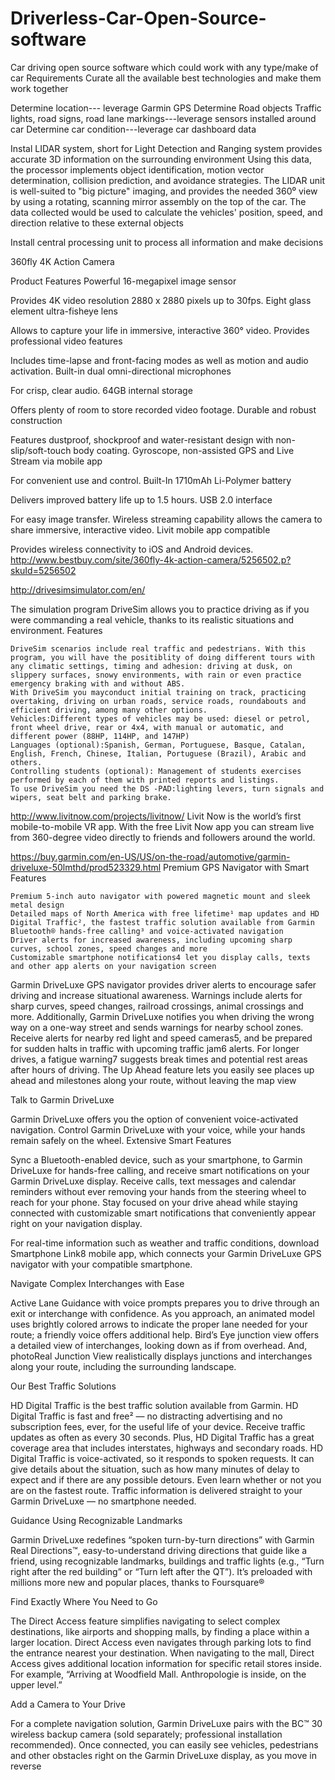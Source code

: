 # Driverless-Car-Open-Source-software

Car driving open source software which could work with any type/make of car 
Requirements
Curate all the available best technologies and make them work together

Determine location--- leverage Garmin GPS 
Determine Road objects Traffic lights, road signs, road lane markings---leverage sensors installed around car
Determine car condition---leverage car dashboard data 

Instal LIDAR system, short for Light Detection and Ranging system provides accurate 3D information on the surrounding environment Using this data, the processor implements object identification, motion vector determination, collision prediction, and avoidance strategies. The LIDAR unit is well-suited to "big picture" imaging, and provides the needed 360⁰ view by using a rotating, scanning mirror assembly on the top of the car. The data collected would be used to calculate the vehicles' position, speed, and direction relative to these external objects

Install central processing unit to process all information and make decisions

360fly 4K Action Camera

Product Features
Powerful 16-megapixel image sensor

Provides 4K video resolution 2880 x 2880 pixels up to 30fps.
Eight glass element ultra-fisheye lens

Allows to capture your life in immersive, interactive 360° video.
Provides professional video features

Includes time-lapse and front-facing modes as well as motion and audio activation.
Built-in dual omni-directional microphones

For crisp, clear audio.
64GB internal storage

Offers plenty of room to store recorded video footage.
Durable and robust construction

Features dustproof, shockproof and water-resistant design with non-slip/soft-touch body coating.
Gyroscope, non-assisted GPS and Live Stream via mobile app

For convenient use and control.
Built-In 1710mAh Li-Polymer battery

Delivers improved battery life up to 1.5 hours.
USB 2.0 interface

For easy image transfer. Wireless streaming capability allows the camera to share immersive, interactive video.
Livit mobile app compatible

Provides wireless connectivity to iOS and Android devices.
http://www.bestbuy.com/site/360fly-4k-action-camera/5256502.p?skuId=5256502

http://drivesimsimulator.com/en/

The simulation program DriveSim allows you to practice driving as if you were commanding a real vehicle, thanks to its realistic situations and environment.
Features

    DriveSim scenarios include real traffic and pedestrians. With this program, you will have the positiblity of doing different tours with any climatic settings, timing and adhesion: driving at dusk, on slippery surfaces, snowy environments, with rain or even practice emergency braking with and without ABS.
    With DriveSim you mayconduct initial training on track, practicing overtaking, driving on urban roads, service roads, roundabouts and efficient driving, among many other options.
    Vehicles:Different types of vehicles may be used: diesel or petrol, front wheel drive, rear or 4x4, with manual or automatic, and different power (88HP, 114HP, and 147HP)
    Languages (optional):Spanish, German, Portuguese, Basque, Catalan, English, French, Chinese, Italian, Portuguese (Brazil), Arabic and others.
    Controlling students (optional): Management of students exercises performed by each of them with printed reports and listings.
    To use DriveSim you need the DS -PAD:lighting levers, turn signals and wipers, seat belt and parking brake.

http://www.livitnow.com/projects/livitnow/
Livit Now is the world’s first mobile-to-mobile VR app. With the free Livit Now app you can stream live from 360-degree video directly to friends and followers around the world.

https://buy.garmin.com/en-US/US/on-the-road/automotive/garmin-driveluxe-50lmthd/prod523329.html
Premium GPS Navigator with Smart Features

    Premium 5-inch auto navigator with powered magnetic mount and sleek metal design
    Detailed maps of North America with free lifetime¹ map updates and HD Digital Traffic², the fastest traffic solution available from Garmin
    Bluetooth® hands-free calling³ and voice-activated navigation
    Driver alerts for increased awareness, including upcoming sharp curves, school zones, speed changes and more
    Customizable smartphone notifications4 let you display calls, texts and other app alerts on your navigation screen

Garmin DriveLuxe GPS navigator provides driver alerts to encourage safer driving and increase situational awareness. Warnings include alerts for sharp curves, speed changes, railroad crossings, animal crossings and more. Additionally, Garmin DriveLuxe notifies you when driving the wrong way on a one-way street and sends warnings for nearby school zones. Receive alerts for nearby red light and speed cameras5, and be prepared for sudden halts in traffic with upcoming traffic jam6 alerts. For longer drives, a fatigue warning7 suggests break times and potential rest areas after hours of driving. The Up Ahead feature lets you easily see places up ahead and milestones along your route, without leaving the map view

Talk to Garmin DriveLuxe

Garmin DriveLuxe offers you the option of convenient voice-activated navigation. Control Garmin DriveLuxe with your voice, while your hands remain safely on the wheel.
Extensive Smart Features

Sync a Bluetooth-enabled device, such as your smartphone, to Garmin DriveLuxe for hands-free calling, and receive smart notifications on your Garmin DriveLuxe display. Receive calls, text messages and calendar reminders without ever removing your hands from the steering wheel to reach for your phone. Stay focused on your drive ahead while staying connected with customizable smart notifications that conveniently appear right on your navigation display.

For real-time information such as weather and traffic conditions, download Smartphone Link8 mobile app, which connects your Garmin DriveLuxe GPS navigator with your compatible smartphone.

Navigate Complex Interchanges with Ease

Active Lane Guidance with voice prompts prepares you to drive through an exit or interchange with confidence. As you approach, an animated model uses brightly colored arrows to indicate the proper lane needed for your route; a friendly voice offers additional help. Bird’s Eye junction view offers a detailed view of interchanges, looking down as if from overhead. And, photoReal Junction View realistically displays junctions and interchanges along your route, including the surrounding landscape.

Our Best Traffic Solutions

HD Digital Traffic is the best traffic solution available from Garmin. HD Digital Traffic is fast and free² — no distracting advertising and no subscription fees, ever, for the useful life of your device. Receive traffic updates as often as every 30 seconds. Plus, HD Digital Traffic has a great coverage area that includes interstates, highways and secondary roads. HD Digital Traffic is voice-activated, so it responds to spoken requests. It can give details about the situation, such as how many minutes of delay to expect and if there are any possible detours. Even learn whether or not you are on the fastest route. Traffic information is delivered straight to your Garmin DriveLuxe — no smartphone needed.

Guidance Using Recognizable Landmarks

Garmin DriveLuxe redefines “spoken turn-by-turn directions” with Garmin Real Directions™, easy-to-understand driving directions that guide like a friend, using recognizable landmarks, buildings and traffic lights (e.g., “Turn right after the red building” or “Turn left after the QT”). It’s preloaded with millions more new and popular places, thanks to Foursquare®

Find Exactly Where You Need to Go

The Direct Access feature simplifies navigating to select complex destinations, like airports and shopping malls, by finding a place within a larger location. Direct Access even navigates through parking lots to find the entrance nearest your destination. When navigating to the mall, Direct Access gives additional location information for specific retail stores inside. For example, “Arriving at Woodfield Mall. Anthropologie is inside, on the upper level.”

Add a Camera to Your Drive

For a complete navigation solution, Garmin DriveLuxe pairs with the BC™ 30 wireless backup camera (sold separately; professional installation recommended). Once connected, you can easily see vehicles, pedestrians and other obstacles right on the Garmin DriveLuxe display, as you move in reverse







